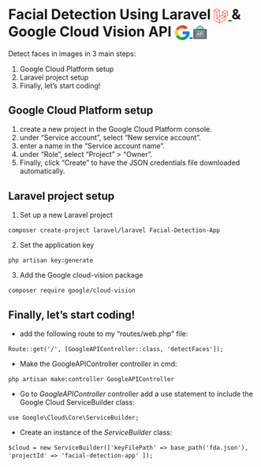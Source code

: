# Facial Detection Using Laravel <a href="https://laravel.com/" target="blank"><img align="center" src="https://github.com/negin-shahani/negin-shahani/blob/main/Tech%20icons/laravel-2.svg" title = "Laravel" alt="" height="30"/> </a> & Google Cloud Vision API <a href="" target="blank"><img align="center" src="https://github.com/negin-shahani/negin-shahani/blob/main/Tech%20icons/google.png" title = "Laravel" alt="" height="30"/> </a> <a href="" target="blank"><img align="center" src="https://github.com/negin-shahani/negin-shahani/blob/main/Tech%20icons/api.png" title = "Laravel" alt="" height="30"/> </a>

Detect faces in images in 3 main steps:
1. Google Cloud Platform setup
2. Laravel project setup
3. Finally, let’s start coding!

## Google Cloud Platform setup 
1. create a new project in the Google Cloud Platform console.
2. under “Service account”, select “New service account”.
3. enter a name in the “Service account name”.
4. under “Role”, select “Project” > “Owner”.
5. Finally, click “Create” to have the JSON credentials file downloaded automatically.

## Laravel project setup
1. Set up a new Laravel project

```
composer create-project laravel/laravel Facial-Detection-App
```
 2. Set the application key
```
php artisan key:generate
```

3. Add the Google cloud-vision package

```
composer require google/cloud-vision
```
## Finally, let’s start coding!
- add the following route to my “routes/web.php” file:
```
Route::get('/', [GoogleAPIController::class, 'detectFaces']);
```
- Make the GoogleAPIController controller in cmd:
```
php artisan make:controller GoogleAPIController
```
- Go to *GoogleAPIController* controller add a use statement to include the Google Cloud ServiceBuilder class:
```
use Google\Cloud\Core\ServiceBuilder;
```
- Create an instance of the *ServiceBuilder* class:
```
$cloud = new ServiceBuilder(['keyFilePath' => base_path('fda.json'),     'projectId' => 'facial-detection-app' ]);
```






